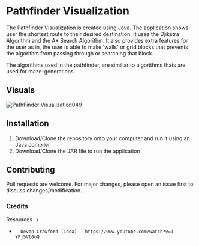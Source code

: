 # Pathfinder Visualization
The Pathfinder Visualization is created using Java. The application shows user the shortest route to their desired destination. It uses the Djikstra Algorithm and the A* Search Algorithm. It also provides extra features for the user as in, the user is able to make 'walls' or grid blocks that prevents the algorithm from passing through or searching that block. 

The algorithms used in the pathfinder, are similiar to algorithms thats are used for maze-generations. 

## Visuals
<!-- 	![Pathfinder Visualizer using the A* Search Algorithm](https://user-images.githubusercontent.com/69191757/151774528-eb5b649f-9198-470b-92ec-a9056ff4f9a8.mp4) -->
![PathFinder Visualization049](https://user-images.githubusercontent.com/69191757/151775698-fedf1768-ed75-4a22-afce-71ef92e977b8.gif)

## Installation
1. Download/Clone the repository onto your computer and run it using an Java compiler
2. Download/Clone the JAR file to run the application


## Contributing
Pull requests are welcome. For major changes, please open an issue first to discuss changes/modification.

### Credits
Resources ->
*       Devon Crawford (Idea) - https://www.youtube.com/watch?v=1-YPj5Vt0oQ
<!-- *       George - Senior Developer at Sage Pastel -->
